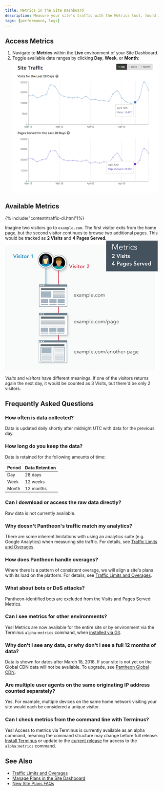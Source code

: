 ```yaml
---
title: Metrics in the Site Dashboard
description: Measure your site's traffic with the Metrics tool, found in the Live environment of the Site Dashboard.
tags: [performance, logs]
---
```

## Access Metrics
1. Navigate to **<span class="glyphicons glyphicons-charts"></span> Metrics** within the **<span class="glyphicons glyphicons-cardio"></span> Live** environment of your Site Dashboard.
2. Toggle available date ranges by clicking **Day**, **Week**, or **Month**:
  ![Charts for pages served and visits within the Metrics tool of the Site Dashboard](/source/docs/assets/images/dashboard/metrics-graphs.png)


## Available Metrics
{% include("content/traffic-dl.html")%}

Imagine two visitors go to `example.com`. The first visitor exits from the home page, but the second visitor continues to browse two additional pages. This would be tracked as **2 Visits** and **4 Pages Served**.
![Diagram demonstrating how pages served and visits are tracked](/source/docs/assets/images/dashboard/metrics-diagram.png)

_Visits_ and _visitors_ have different meanings. If one of the visitors returns again the next day, it would be counted as 3 Visits, but there'd be only 2 visitors.
## Frequently Asked Questions
### How often is data collected?
Data is updated daily shortly after midnight UTC with data for the previous day.

### How long do you keep the data?
Data is retained for the following amounts of time:

| Period  | Data Retention |
| ------- | -------------- |
| Day     | 28 days        |
| Week    | 12 weeks       |
| Month   | 12 months      |

### Can I download or access the raw data directly?
Raw data is not currently available.

### Why doesn't Pantheon's traffic match my analytics?
There are some inherent limitations with using an analytics suite (e.g. Google Analytics) when measuring site traffic. For details, see <a href="/docs/traffic-limits/#why-doesnt-pantheons-traffic-match-my-analytics" data-proofer-ignore>Traffic Limits and Overages</a>.

### How does Pantheon handle overages?
Where there is a pattern of consistent overage, we will align a site's plans with its load on the platform. For details, see <a href="/docs/traffic-limits/#does-pantheon-charge-for-overages" data-proofer-ignore>Traffic Limits and Overages</a>.


### What about bots or DoS attacks?
Pantheon-identified bots are excluded from the Visits and Pages Served Metrics.


### Can I see metrics for other environments?
Yes! Metrics are now available for the entire site or by environment via the Terminus `alpha:metrics` command, when [installed via Git](https://github.com/pantheon-systems/terminus#installing-with-git). 


### Why don't I see any data, or why don't I see a full 12 months of data?
Data is shown for dates after March 18, 2018. If your site is not yet on the Global CDN data will not be available. To upgrade, see [Pantheon Global CDN](/docs/global-cdn/).

### Are multiple user agents on the same originating IP address counted separately?
Yes. For example, multiple devices on the same home network visiting your site would each be considered a unique visitor.

### Can I check metrics from the command line with Terminus?
Yes! Access to metrics via Terminus is currently available as an alpha command, meaning the command structure may change before full release. [Install Terminus](/docs/terminus/install/) or update to the <a href="/docs/terminus/updates#update-to-the-current-release-" data-proofer-ignore>current release</a> for access to the `alpha:metrics` command.

## See Also
- [Traffic Limits and Overages](/docs/traffic-limits/)
- [Manage Plans in the Site Dashboard](/docs/site-plan/)
- [New Site Plans FAQs](/docs/new-plans-faq/)
